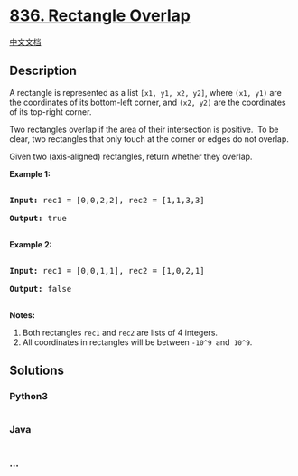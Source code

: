 # [836. Rectangle Overlap](https://leetcode.com/problems/rectangle-overlap)

[中文文档](/solution/0800-0899/0836.Rectangle%20Overlap/README.md)

## Description

<p>A rectangle is&nbsp;represented as a&nbsp;list <code>[x1, y1, x2, y2]</code>, where&nbsp;<code>(x1, y1)</code>&nbsp;are the coordinates of its bottom-left corner, and <code>(x2,&nbsp;y2)</code>&nbsp;are the coordinates of its top-right corner.</p>

<p>Two rectangles overlap if the area of their intersection is positive.&nbsp; To be clear, two rectangles that only touch at the corner or edges do not overlap.</p>

<p>Given two (axis-aligned) rectangles, return whether&nbsp;they overlap.</p>

<p><strong>Example 1:</strong></p>

<pre>

<strong>Input: </strong>rec1 = [0,0,2,2], rec2 = [1,1,3,3]

<strong>Output: </strong>true

</pre>

<p><strong>Example 2:</strong></p>

<pre>

<strong>Input: </strong>rec1 = [0,0,1,1], rec2 = [1,0,2,1]

<strong>Output: </strong>false

</pre>

<p><strong>Notes:</strong></p>

<ol>
    <li>Both rectangles <code>rec1</code> and <code>rec2</code> are lists of 4 integers.</li>
    <li>All coordinates in rectangles will be between&nbsp;<code>-10^9 </code>and<code> 10^9</code>.</li>
</ol>

## Solutions

<!-- tabs:start -->

### **Python3**

```python

```

### **Java**

```java

```

### **...**

```

```

<!-- tabs:end -->
